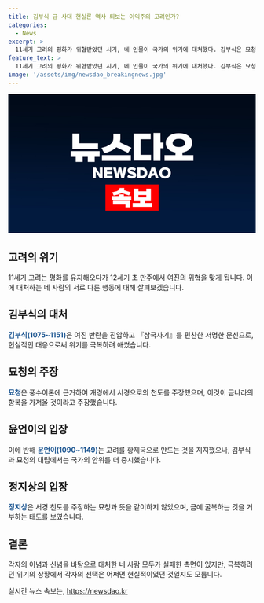 ```yaml
---
title: 김부식 금 사대 현실론 역사 퇴보는 이익주의 고려인가?
categories:
  - News
excerpt: >
  11세기 고려의 평화가 위협받았던 시기, 네 인물이 국가의 위기에 대처했다. 김부식은 묘청의 반란을 진압하고, 윤언이와 정지상은 각자의 입장에서 대처했다. 묘청은 풍수론에 따라 금나라를 스스로 항복시킬 것이라 주장했으나 실패했다. 김부식은 현실성을 중시하며 이를 반대했다. 어떤 선택이 옳았는지, 각 인물의 행동은 고려의 운명을 어떻게 바꿨는지에 대해 다뤘다.
feature_text: >
  11세기 고려의 평화가 위협받았던 시기, 네 인물이 국가의 위기에 대처했다. 김부식은 묘청의 반란을 진압하고, 윤언이와 정지상은 각자의 입장에서 대처했다. 묘청은 풍수론에 따라 금나라를 스스로 항복시킬 것이라 주장했으나 실패했다. 김부식은 현실성을 중시하며 이를 반대했다. 어떤 선택이 옳았는지, 각 인물의 행동은 고려의 운명을 어떻게 바꿨는지에 대해 다뤘다.
image: '/assets/img/newsdao_breakingnews.jpg'
---
```


<p><img src="/assets/img/newsdao_breakingnews.jpg" alt="ontimetimes 속보" /></p>

<h2 data-ke-size="size26">고려의 위기</h2>

<p data-ke-size="size16">11세기 고려는 평화를 유지해오다가 12세기 초 만주에서 여진의 위협을 맞게 됩니다. 이에 대처하는 네 사람의 서로 다른 행동에 대해 살펴보겠습니다.</p>

<h2 data-ke-size="size26">김부식의 대처</h2>

<p data-ke-size="size16"><b><span style="color: #1a5490;">김부식(1075~1151)</span></b>은 여진 반란을 진압하고 『삼국사기』를 편찬한 저명한 문신으로, 현실적인 대응으로써 위기를 극복하려 애썼습니다.</p>

<h2 data-ke-size="size26">묘청의 주장</h2>

<p data-ke-size="size16"><b><span style="color: #1a5490;">묘청</span></b>은 풍수이론에 근거하여 개경에서 서경으로의 천도를 주장했으며, 이것이 금나라의 항복을 가져올 것이라고 주장했습니다.</p>

<h2 data-ke-size="size26">윤언이의 입장</h2>

<p data-ke-size="size16">이에 반해 <b><span style="color: #1a5490;">윤언이(1090~1149)</span></b>는 고려를 황제국으로 만드는 것을 지지했으나, 김부식과 묘청의 대립에서는 국가의 안위를 더 중시했습니다.</p>

<h2 data-ke-size="size26">정지상의 입장</h2>

<p data-ke-size="size16"><b><span style="color: #1a5490;">정지상</span></b>은 서경 천도를 주장하는 묘청과 뜻을 같이하지 않았으며, 금에 굴복하는 것을 거부하는 태도를 보였습니다.</p>

<h2 data-ke-size="size26">결론</h2>

<p data-ke-size="size16">각자의 이념과 신념을 바탕으로 대처한 네 사람 모두가 실패한 측면이 있지만, 극복하려던 위기의 상황에서 각자의 선택은 어쩌면 현실적이었던 것일지도 모릅니다.</p>
실시간 뉴스 속보는, <a href="https://newsdao.kr" rel="dofollow">https://newsdao.kr</a>


